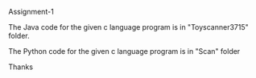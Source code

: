 Assignment-1

The Java code for the given c language program is in "Toyscanner3715" folder.

The Python code for the given c language program is in "Scan" folder

Thanks
